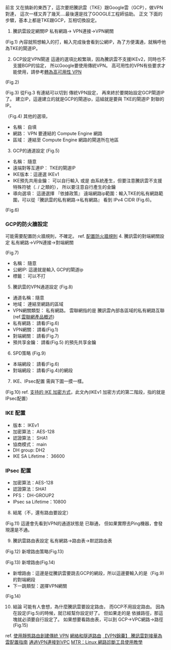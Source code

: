 前言
  又在搞新的東西了，這次要把騰訊雲（TKE）跟Google雲（GCP），做VPN對連，
  這次一樣又弄了幾天....最後還是找了GOOGLE工程師協助。
正文
  下面的步驟，基本上都是TKE跟GCP，互相切換設定。
1. 騰訊雲設定網關IP
私有網路-> VPN連接->VPN網關

(Fig.1)
內容就照想輸入的打，輸入完成後會看到公網IP，為了方便溝通，就稱呼他為TKE的閘道IP。

2. GCP設定VPN閘道
這邊的選項比較繁瑣，因為騰訊雲不支援IKEv2，同時也不支援BGP的協定，
所以Google要使用傳統VPN。
高可用性的VPN有些要求才能使用，請參考[轉為高可用性 VPN](https://cloud.google.com/network-connectivity/docs/vpn/how-to/moving-to-ha-vpn)

(Fig.2)

(Fig.3)
從Fig.3 有連結可以切到 傳統VPN設定，
再來終於要開始設定GCP閘道IP了。
建立IP，這邊建立的就是GCP的閘道ip，這組就是要與 TKE的閘道IP 對聯的IP。

（Fig.4)
其他的選項，
- 名稱： 自填
- 網路： VPN 要連結的 Compute Engine 網路
- 區域： 連結至 Compute Engine 網路的閘道所在地區

3. GCP的通道設定
(Fig.5)
- 名稱： 隨意
- 遠端對等互連IP： TKE的閘道IP
- IKE版本：這邊選 IKEv1
- IKE預先共用金鑰： 可以自行輸入 或是 由系統產生，但要注意騰訊雲不支援 特殊符號（. / 之類的），
    所以要注意自行產生的金鑰
- 導向選項： 這邊選擇 『依據政策』
    遠端網路ip範圍：輸入TKE的私有網路範圍，可以從『騰訊雲的私有網路->私有網路』 看到 IPv4 CIDR (Fig.6)。

(Fig.6)    

###  GCP的防火牆設定
可能需要配置防火牆規則，不確定。
ref. [配置防火牆規則](https://cloud.google.com/network-connectivity/docs/vpn/how-to/configuring-firewall-rules)
4. 騰訊雲的對端網關設定
私有網路->VPN連接->對端網關

(Fig.7)
- 名稱： 隨意
- 公網IP: 這邊就是輸入 GCP的閘道ip
- 標籤： 可以不打

5. 騰訊雲的VPN通道設定
(Fig.8)
- 通道名稱：隨意
- 地域： 連結至網路的區域
- VPN網關類型： 私有網路。 雲聯網指的是 騰訊雲內部各區域的私有網路互聯(ref.[雲聯網產品概述](https://cloud.tencent.com/document/product/877/18675))
- 私有網路：  請看(Fig.6)
- VPN網關：  請看(Fig.1)
- 對端網關：  請看(Fig.7)
- 預共享金鑰： 請看(Fig.5) 的預先共享金鑰

6. SPD策略
(Fig.9)
- 本端網段： 請看(Fig.6)
- 對端網段： 請看(Fig.4)的網段

7. IKE、IPsec配置
需與下圖一摸一樣。

(Fig.10)
ref. [支持的 IKE 加密方式](https://cloud.google.com/network-connectivity/docs/vpn/concepts/supported-ike-ciphers)，此文內(IKEv1 加密方式的第二階段，指的就是 IPsec配置）
### IKE 配置
- 版本： IKEv1
- 加密算法： AES-128
- 認證算法： SHA1
- 協商模式： main
- DH group: DH2
- IKE SA Lifetime： 36600
### IPsec 配置
- 加密算法：AES-128
- 認證算法：SHA1
- PFS： DH-GROUP2
- IPsec sa Lifetime：10800

8. 結尾（不，還有路由要設定）

(Fig.11)
這邊會先看到VPN的通道狀態是 已聯通， 但如果實際去Ping機器，會發現還是不通。

9. 騰訊雲路由表設定
私有網路->路由表->默認路由表

(Fig.12)
新增路由策略(Fig.13)

(Fig.13)
新增路由(Fig.14)
- 新增路由：這邊是從騰訊雲要跳去GCP的網段，所以這邊要輸入的是（Fig.9)的對端網段
- 下一跳類型：選擇VPN網關

(Fig.14)

10. 結論
可能有人會想，為什麼騰訊雲要設定路由，
而GCP不用設定路由。
因為在設定(Fig.5)的時候，就已經幫你設定好了。
但如果走的是 依據路徑，那這塊就必須要自行設定了。
如果想要看路由表，可以到
GCP->VPC網路->路徑
(Fig.15)


ref.
[使用靜態路由創建傳統 VPN](https://cloud.google.com/network-connectivity/docs/vpn/how-to/creating-static-vpns)
[網絡和隧道路由](https://cloud.google.com/network-connectivity/docs/vpn/concepts/choosing-networks-routing#route-alignment)
[【VPN錦囊】 騰訊雲對接華為雲配置指南](https://bbs.huaweicloud.com/forum/thread-19167-1-1.html)
[通過VPN連接到VPC](https://cloud.tencent.com/developer/article/1731806?s=original-sharing&sharedUid=7435714&from=10680)
[MTR：Linux 網路診斷工具使用教學](https://blog.gtwang.org/linux/mtr-linux-network-diagnostic-tool/)
